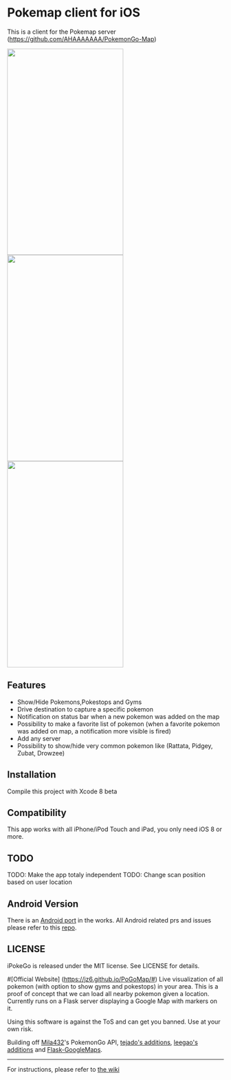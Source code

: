 
# Pokemap client for iOS
This is a client for the Pokemap server (https://github.com/AHAAAAAAA/PokemonGo-Map)

<img src="http://dimitridessus.fr/img/iPokeGo/iPokeGo1.jpg" width="270" height="480"/>
<img src="http://dimitridessus.fr/img/iPokeGo/iPokeGo2.jpg" width="270" height="480"/>
<img src="http://dimitridessus.fr/img/iPokeGo/iPokeGo3.jpg" width="270" height="480"/>

## Features
- Show/Hide Pokemons,Pokestops and Gyms
- Drive destination to capture a specific pokemon
- Notification on status bar when a new pokemon was added on the map
- Possibility to make a favorite list of pokemon (when a favorite pokemon was added on map, a notification more visible is fired)
- Add any server
- Possibility to show/hide very common pokemon like (Rattata, Pidgey, Zubat, Drowzee)

## Installation
Compile this project with Xcode 8 beta
## Compatibility
This app works with all iPhone/iPod Touch and iPad, you only need iOS 8 or more.
## TODO
TODO: Make the app totaly independent
TODO: Change scan position based on user location
## Android Version

There is an [Android port](https://github.com/omkarmoghe/Pokemap) in the works. All Android related prs and issues please refer to this [repo](https://github.com/omkarmoghe/Pokemap).
## LICENSE
iPokeGo is released under the MIT license. See LICENSE for details.

#[Official Website] (https://jz6.github.io/PoGoMap/#)
Live visualization of all pokemon (with option to show gyms and pokestops) in your area. This is a proof of concept that we can load all nearby pokemon given a location. Currently runs on a Flask server displaying a Google Map with markers on it.

Using this software is against the ToS and can get you banned. Use at your own risk.

Building off [Mila432](https://github.com/Mila432/Pokemon_Go_API)'s PokemonGo API, [tejado's additions](https://github.com/tejado/pokemongo-api-demo), [leegao's additions](https://github.com/leegao/pokemongo-api-demo/tree/simulation) and [Flask-GoogleMaps](https://github.com/rochacbruno/Flask-GoogleMaps).

---
For instructions, please refer to [the wiki](https://github.com/AHAAAAAAA/PokemonGo-Map/wiki)
